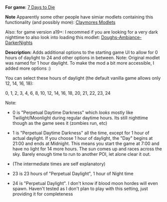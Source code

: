 **For game**: [7 Days to Die](https://7daystodie.com)

**Note**
Apparently some other people have simiar modlets containing this functionality (and possibly more):
[Claymores Modlets](https://community.7daystodie.com/topic/15031-claymores-modlets/)

Also: for game version a19+: I recommed if you are looking for a very dark nighttime to also look into loading this modlet: [Doughs-Ambiance-DarkerNights](https://github.com/doughphunghus/)

**Description:**
Adds additional options to the starting game UI to allow for 0 hours of daylight to 24
and other options in between.  Note: Original modlet was named for 1 hour daylight.
To make the mod a bit more accessible, I added more options :)

You can select these hours of daylight (the default vanilla game allows only 12, 14, 16, 18):

0, 1, 2, 3, 4, 6, 8, 10, 12, 14, 16, 18, 20, 21, 22, 23, 24

Note:
- 0 is "Perpetual Daytime Darkness" which *looks* mostly like Twilight/Moonlight during regular
daytime hours. Its still nighttime though as the game sees it (zombies run, etc)

- 1 is "Perpetual Daytime Darkness" all the time, except for 1 hour of actual daylight.
If you choose 1 hour of daylight, the "Day" begins at 21:00 and ends at Midnight.
This means you start the game at 7:00 and have no light for 14 more hours.  The
sun comes up and races across the sky. Barely enough time to run to another POI, let
alone clear it out.

- (The intermediate times are self explanatory)

- 23 is 23 hours of "Perpetual Daylight", 1 hour of Night time

- 24 is "Perpetual Daylight".  I don't know if blood moon hordes will even spawn.
Haven't tested as I don't plan to play with this setting, just providing it for completeness

